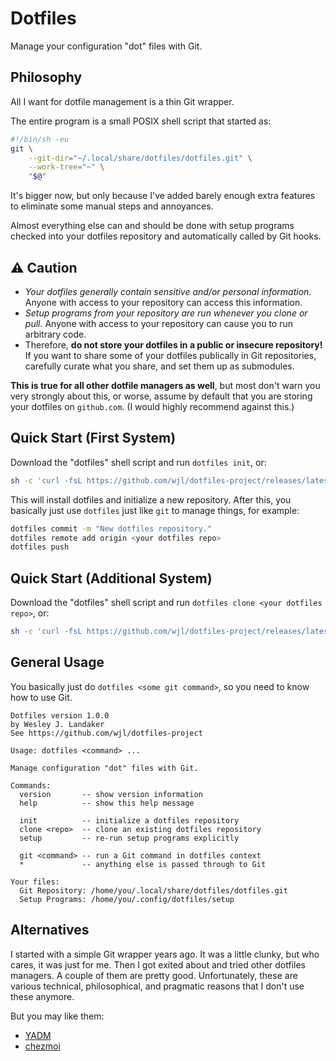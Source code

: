 # Dotfiles

Manage your configuration "dot" files with Git.

## Philosophy

All I want for dotfile management is a thin Git wrapper.

The entire program is a small POSIX shell script that started as:
```bash
#!/bin/sh -eu
git \
    --git-dir="~/.local/share/dotfiles/dotfiles.git" \
    --work-tree="~" \
    "$@"
```

It's bigger now, but only because I've added barely enough extra features to eliminate some manual steps and annoyances.

Almost everything else can and should be done with setup programs checked into your dotfiles repository and automatically called by Git hooks.

## ⚠️ **Caution**

* *Your dotfiles generally contain sensitive and/or personal information.*
Anyone with access to your repository can access this information.
* *Setup programs from your repository are run whenever you clone or pull.*
Anyone with access to your repository can cause you to run arbitrary code.
* Therefore, **do not store your dotfiles in a public or insecure repository!**
If you want to share some of your dotfiles publically in Git repositories, carefully curate what you share, and set them up as submodules.

**This is true for all other dotfile managers as well**, but most don't warn you very strongly about this, or worse, assume by default that you are storing your dotfiles on `github.com`.
(I would highly recommend against this.)

## Quick Start (First System)

Download the "dotfiles" shell script and run `dotfiles init`, or:

```bash
sh -c 'curl -fsL https://github.com/wjl/dotfiles-project/releases/latest/download/dotfiles | sh -s init'
```

This will install dotfiles and initialize a new repository.
After this, you basically just use `dotfiles` just like `git` to manage things, for example:

```bash
dotfiles commit -m "New dotfiles repository."
dotfiles remote add origin <your dotfiles repo>
dotfiles push
```

## Quick Start (Additional System)

Download the "dotfiles" shell script and run `dotfiles clone <your dotfiles repo>`, or:

```bash
sh -c 'curl -fsL https://github.com/wjl/dotfiles-project/releases/latest/download/dotfiles | sh -s clone <your dotfiles repo>'
```

## General Usage

You basically just do `dotfiles <some git command>`, so you need to know how to use Git.

```
Dotfiles version 1.0.0
by Wesley J. Landaker
See https://github.com/wjl/dotfiles-project

Usage: dotfiles <command> ...

Manage configuration "dot" files with Git.

Commands:
  version       -- show version information
  help          -- show this help message

  init          -- initialize a dotfiles repository
  clone <repo>  -- clone an existing dotfiles repository
  setup         -- re-run setup programs explicitly

  git <command> -- run a Git command in dotfiles context
  *             -- anything else is passed through to Git

Your files:
  Git Repository: /home/you/.local/share/dotfiles/dotfiles.git
  Setup Programs: /home/you/.config/dotfiles/setup
```

## Alternatives

I started with a simple Git wrapper years ago.
It was a little clunky, but who cares, it was just for me.
Then I got exited about and tried other dotfiles managers.
A couple of them are pretty good.
Unfortunately, these are various technical, philosophical, and pragmatic reasons that I don't use these anymore.

But you may like them:

* [YADM](https://yadm.io/)
* [chezmoi](https://www.chezmoi.io/)

